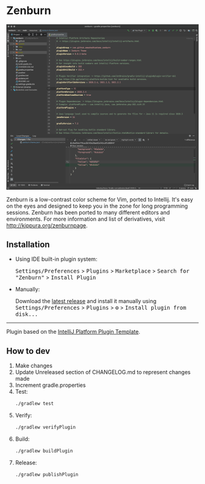 # Zenburn

![screenshot](example.png)

<!-- Plugin description -->
Zenburn is a low-contrast color scheme for Vim, ported to Intellij.
It's easy on the eyes and designed to keep you in the zone for long
programming sessions.  Zenburn has been ported to many different editors
and environments.  For more information and list of derivatives, visit
http://kippura.org/zenburnpage.
<!-- Plugin description end -->

## Installation

- Using IDE built-in plugin system:

  <kbd>Settings/Preferences</kbd> > <kbd>Plugins</kbd> > <kbd>Marketplace</kbd> > <kbd>Search for "Zenburn"</kbd> >
  <kbd>Install Plugin</kbd>

- Manually:

  Download the [latest release](https://github.com/smashedtoatoms/zenburn/releases/latest) and install it manually using
  <kbd>Settings/Preferences</kbd> > <kbd>Plugins</kbd> > <kbd>⚙️</kbd> > <kbd>Install plugin from disk...</kbd>

---
Plugin based on the [IntelliJ Platform Plugin Template][template].

[template]: https://github.com/JetBrains/intellij-platform-plugin-template

## How to dev
1. Make changes
2. Update Unreleased section of CHANGELOG.md to represent changes made
3. Increment gradle.properties
4. Test:
   ```sh
   ./gradlew test
   ```
5. Verify:
   ```sh
   ./gradlew verifyPlugin
   ```
6. Build:
   ```sh
   ./gradlew buildPlugin
   ```
7. Release:
   ```sh
   ./gradlew publishPlugin
   ```

